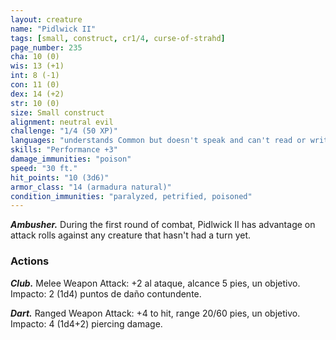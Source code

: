 ```yaml
---
layout: creature
name: "Pidlwick II"
tags: [small, construct, cr1/4, curse-of-strahd]
page_number: 235
cha: 10 (0)
wis: 13 (+1)
int: 8 (-1)
con: 11 (0)
dex: 14 (+2)
str: 10 (0)
size: Small construct
alignment: neutral evil
challenge: "1/4 (50 XP)"
languages: "understands Common but doesn't speak and can't read or write"
skills: "Performance +3"
damage_immunities: "poison"
speed: "30 ft."
hit_points: "10 (3d6)"
armor_class: "14 (armadura natural)"
condition_immunities: "paralyzed, petrified, poisoned"
---
```


***Ambusher.*** During the first round of combat, Pidlwick II has advantage on attack rolls against any creature that hasn't had a turn yet.

### Actions

***Club.*** Melee Weapon Attack: +2 al ataque, alcance 5 pies, un objetivo. Impacto: 2 (1d4) puntos de daño contundente.

***Dart.*** Ranged Weapon Attack: +4 to hit, range 20/60 pies, un objetivo. Impacto: 4 (1d4+2) piercing damage.